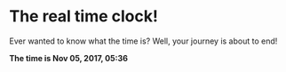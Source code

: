 # The real time clock!

Ever wanted to know what the time is? Well, your journey is about to end!

**The time is Nov 05, 2017, 05:36**